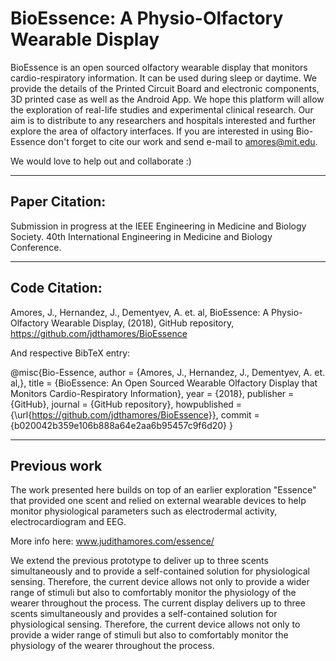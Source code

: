 # BioEssence: A Physio-Olfactory Wearable Display 
BioEssence is an open sourced olfactory wearable display that monitors cardio-respiratory information. It can be used during sleep or daytime. We provide the details of the Printed Circuit Board and electronic components, 3D printed case as well as the Android App.
We hope this platform will allow the exploration of real-life studies and experimental clinical research. Our aim is to distribute to any researchers and hospitals interested and further explore the area of olfactory interfaces. If you are interested in using Bio-Essence
don't forget to cite our work and send e-mail to amores@mit.edu. 

We would love to help out and collaborate :)

------------------------------------------------------------------------------------------------------------------------------------------
Paper Citation:
------------------------------------------------------------------------------------------------------------------------------------------
Submission in progress at the IEEE Engineering in Medicine and Biology Society. 
40th International Engineering in Medicine and Biology Conference.

------------------------------------------------------------------------------------------------------------------------------------------
Code Citation:
------------------------------------------------------------------------------------------------------------------------------------------

Amores, J., Hernandez, J., Dementyev, A. et. al, BioEssence: A Physio-Olfactory Wearable Display, (2018), GitHub repository, https://github.com/jdthamores/BioEssence

And respective BibTeX entry:

@misc{Bio-Essence,
  author = {Amores, J., Hernandez, J., Dementyev, A. et. al,},
  title = {BioEssence: An Open Sourced Wearable Olfactory Display that Monitors Cardio-Respiratory Information},
  year = {2018},
  publisher = {GitHub},
  journal = {GitHub repository},
  howpublished = {\url{https://github.com/jdthamores/BioEssence}},
  commit = {b020042b359e106b888a64e2aa6b95457c9f6d20}
}

------------------------------------------------------------------------------------------------------------------------------------------
Previous work
------------------------------------------------------------------------------------------------------------------------------------------
The work presented here builds on top of an earlier exploration "Essence" that provided one scent and relied on external wearable devices to help monitor physiological parameters such as electrodermal activity, electrocardiogram and EEG. 

More info here: www.judithamores.com/essence/

We extend the previous prototype to deliver up to three scents simultaneously and to provide a self-contained solution for physiological sensing. Therefore, the current device allows not only to provide a wider range of stimuli but also to comfortably monitor the physiology of the wearer throughout the process. The current display delivers up to three scents simultaneously and provides a self-contained solution for physiological sensing. Therefore, the current device allows not only to provide a wider range of stimuli but also to comfortably monitor the physiology of the wearer throughout the process. 
